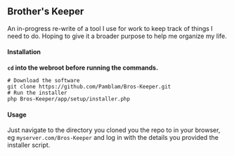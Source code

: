 

## Brother's Keeper

An in-progress re-write of a tool I use for work to keep track of things I need to do. Hoping to give it a broader purpose to help me organize my life.

#### Installation

**`cd` into the webroot before running the commands.**

    # Download the software
    git clone https://github.com/Pamblam/Bros-Keeper.git
    # Run the installer
    php Bros-Keeper/app/setup/installer.php

#### Usage

Just navigate to the directory you cloned you the repo to in your browser, eg `myserver.com/Bros-Keeper` and log in with the details you provided the installer script.
    